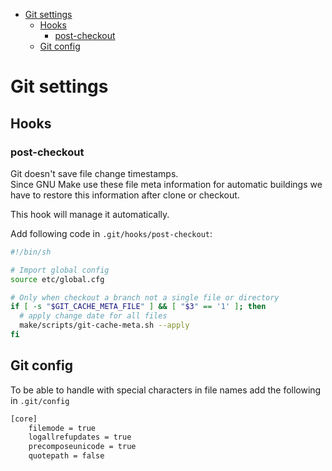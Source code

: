- [Git settings](#git-settings)
  - [Hooks](#hooks)
    - [post-checkout](#post-checkout)
  - [Git config](#git-config)


# Git settings

## Hooks

### post-checkout

Git doesn't save file change timestamps.<br/>
Since GNU Make use these file meta information for automatic buildings we have to restore this information after clone or checkout.

This hook will manage it automatically.

Add following code in ```.git/hooks/post-checkout```:
```sh
#!/bin/sh

# Import global config
source etc/global.cfg

# Only when checkout a branch not a single file or directory
if [ -s "$GIT_CACHE_META_FILE" ] && [ "$3" == '1' ]; then
  # apply change date for all files
  make/scripts/git-cache-meta.sh --apply
fi
```

## Git config

To be able to handle with special characters in file names add the following in ```.git/config```

```sh
[core]
	filemode = true
	logallrefupdates = true
	precomposeunicode = true
	quotepath = false
```